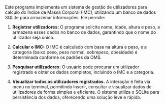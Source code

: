 Este programa implementa um sistema de gestão de utilizadores para cálculo do Índice de Massa Corporal (IMC), utilizando um banco de dados SQLite para armazenar informações. Ele permite:

1. **Registrar utilizadores:**
  O programa solicita nome, idade, altura e peso, e armazena esses dados no banco de dados, garantindo que o nome do utilizador seja único.

3. **Calcular o IMC:**
  O IMC é calculado com base na altura e peso, e a categoria (baixo peso, peso normal, sobrepeso, obesidade) é determinada conforme os padrões da OMS.

5. **Pesquisar utilizadores:**
  O usuário pode procurar um utilizador registrado e obter os dados completos, incluindo o IMC e a categoria.

7. **Visualizar todos os utilizadores registrados.**
  A interação é feita via menu no terminal, permitindo inserir, consultar e visualizar dados de utilizadores de forma simples e eficiente. O sistema utiliza o SQLite para persistência dos dados, oferecendo uma solução leve e rápida.
